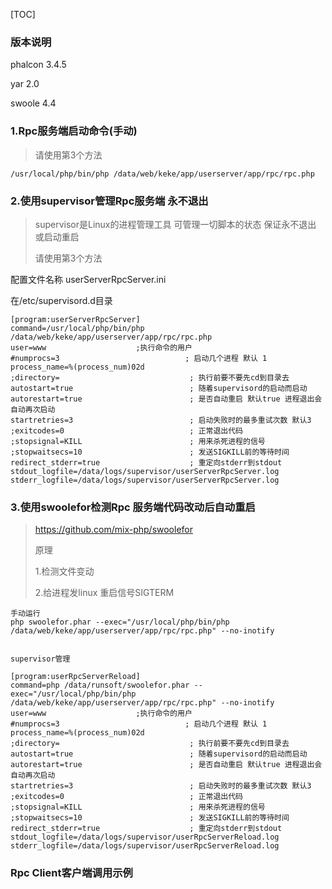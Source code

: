 [TOC]



### 版本说明

phalcon 3.4.5

yar 2.0

swoole 4.4







### 1.Rpc服务端启动命令(手动)

> 请使用第3个方法

```
/usr/local/php/bin/php /data/web/keke/app/userserver/app/rpc/rpc.php
```



### 2.使用supervisor管理Rpc服务端 永不退出

> supervisor是Linux的进程管理工具   可管理一切脚本的状态  保证永不退出 或启动重启
>
> 请使用第3个方法

配置文件名称 userServerRpcServer.ini

在/etc/supervisord.d目录

```
[program:userServerRpcServer]
command=/usr/local/php/bin/php /data/web/keke/app/userserver/app/rpc/rpc.php
user=www        			;执行命令的用户
#numprocs=3                            ; 启动几个进程 默认 1
process_name=%(process_num)02d
;directory=                             ; 执行前要不要先cd到目录去
autostart=true                          ; 随着supervisord的启动而启动
autorestart=true                        ; 是否自动重启 默认true 进程退出会自动再次启动
startretries=3                          ; 启动失败时的最多重试次数 默认3
;exitcodes=0                            ; 正常退出代码
;stopsignal=KILL                        ; 用来杀死进程的信号
;stopwaitsecs=10                        ; 发送SIGKILL前的等待时间
redirect_stderr=true                    ; 重定向stderr到stdout
stdout_logfile=/data/logs/supervisor/userServerRpcServer.log
stderr_logfile=/data/logs/supervisor/userServerRpcServer.log
```



### 3.使用swoolefor检测Rpc 服务端代码改动后自动重启

> https://github.com/mix-php/swoolefor
>
> 原理
>
> 1.检测文件变动
>
> 2.给进程发linux 重启信号SIGTERM

```
手动运行
php swoolefor.phar --exec="/usr/local/php/bin/php /data/web/keke/app/userserver/app/rpc/rpc.php" --no-inotify


supervisor管理

[program:userRpcServerReload]
command=php /data/runsoft/swoolefor.phar --exec="/usr/local/php/bin/php /data/web/keke/app/userserver/app/rpc/rpc.php" --no-inotify
user=www        			;执行命令的用户
#numprocs=3                            ; 启动几个进程 默认 1
process_name=%(process_num)02d
;directory=                             ; 执行前要不要先cd到目录去
autostart=true                          ; 随着supervisord的启动而启动
autorestart=true                        ; 是否自动重启 默认true 进程退出会自动再次启动
startretries=3                          ; 启动失败时的最多重试次数 默认3
;exitcodes=0                            ; 正常退出代码
;stopsignal=KILL                        ; 用来杀死进程的信号
;stopwaitsecs=10                        ; 发送SIGKILL前的等待时间
redirect_stderr=true                    ; 重定向stderr到stdout
stdout_logfile=/data/logs/supervisor/userRpcServerReload.log
stderr_logfile=/data/logs/supervisor/userRpcServerReload.log
```



### Rpc Client客户端调用示例

```

```

